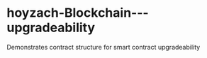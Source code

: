 # hoyzach-Blockchain---upgradeability
Demonstrates contract structure for smart contract upgradeability
